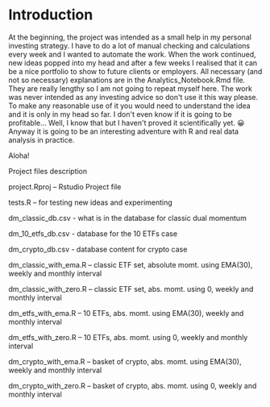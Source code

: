 # Introduction

At the beginning, the project was intended as a small help in my personal investing strategy. I have to do a lot of manual checking and calculations every week and I wanted to automate the work. When the work continued, new ideas popped into my head and after a few weeks I realised that it can be a nice portfolio to show to future clients or employers.
All necessary (and not so necessary) explanations are in the Analytics_Notebook.Rmd file. They are really lengthy so I am not going to repeat myself here.
The work was never intended as any investing advice so don't use it this way please.
To make any reasonable use of it you would need to understand the idea and it is only in my head so far.
I don't even know if it is going to be profitable…
Well, I know that but I haven't proved it scientifically yet. 😀
Anyway it is going to be an interesting adventure with R and real data analysis in practice.

Aloha!

Project files description

project.Rproj – Rstudio Project file

tests.R – for testing new ideas and experimenting

dm_classic_db.csv - what is in the database for classic dual momentum

dm_10_etfs_db.csv - database for the 10 ETFs case

dm_crypto_db.csv - database content for crypto case

dm_classic_with_ema.R – classic ETF set, absolute momt. using EMA(30), weekly and  monthly interval

dm_classic_with_zero.R – classic ETF set, abs. momt. using 0, weekly and  monthly interval

dm_etfs_with_ema.R – 10 ETFs, abs. momt. using EMA(30), weekly and  monthly interval

dm_etfs_with_zero.R – 10 ETFs, abs. momt. using 0, weekly and  monthly interval

dm_crypto_with_ema.R – basket of crypto, abs. momt. using EMA(30), weekly and  monthly interval

dm_crypto_with_zero.R – basket of crypto, abs. momt. using 0, weekly and monthly interval